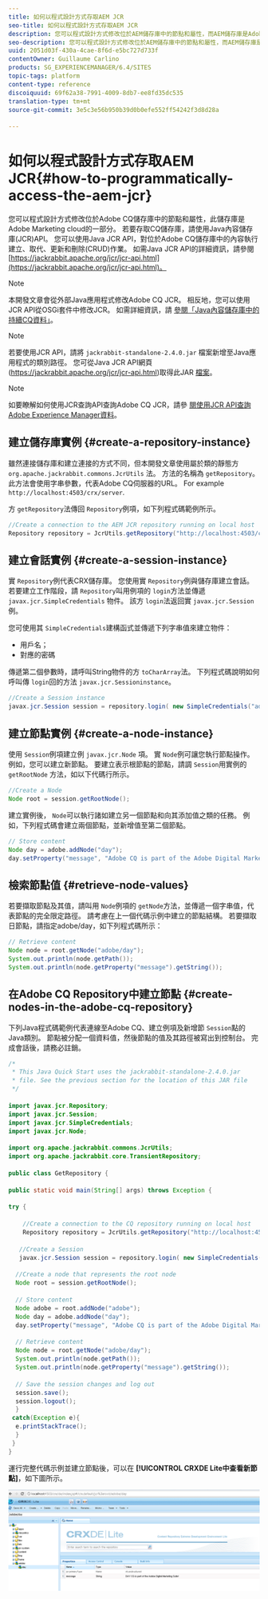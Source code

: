 ```yaml
---
title: 如何以程式設計方式存取AEM JCR
seo-title: 如何以程式設計方式存取AEM JCR
description: 您可以程式設計方式修改位於AEM儲存庫中的節點和屬性，而AEM儲存庫是Adobe Marketing cloud的一部分
seo-description: 您可以程式設計方式修改位於AEM儲存庫中的節點和屬性，而AEM儲存庫是Adobe Marketing cloud的一部分
uuid: 2051d03f-430a-4cae-8f6d-e5bc727d733f
contentOwner: Guillaume Carlino
products: SG_EXPERIENCEMANAGER/6.4/SITES
topic-tags: platform
content-type: reference
discoiquuid: 69f62a38-7991-4009-8db7-ee8fd35dc535
translation-type: tm+mt
source-git-commit: 3e5c3e56b950b39d0b0efe552ff54242f3d8d28a

---
```



# 如何以程式設計方式存取AEM JCR{#how-to-programmatically-access-the-aem-jcr}

您可以程式設計方式修改位於Adobe CQ儲存庫中的節點和屬性，此儲存庫是Adobe Marketing cloud的一部分。 若要存取CQ儲存庫，請使用Java內容儲存庫(JCR)API。 您可以使用Java JCR API，對位於Adobe CQ儲存庫中的內容執行建立、取代、更新和刪除(CRUD)作業。 如需Java JCR API的詳細資訊，請參閱 [https://jackrabbit.apache.org/jcr/jcr-api.html](https://jackrabbit.apache.org/jcr/jcr-api.html)。

>[!NOTE]
>
>本開發文章會從外部Java應用程式修改Adobe CQ JCR。 相反地，您可以使用JCR API從OSGi套件中修改JCR。 如需詳細資訊，請 [參閱「Java內容儲存庫中的持續CQ資料」](https://helpx.adobe.com/experience-manager/using/persisting-cq-data-java-content1.html)。

>[!NOTE]
>
>若要使用JCR API，請將 `jackrabbit-standalone-2.4.0.jar` 檔案新增至Java應用程式的類別路徑。 您可從Java JCR API網頁(https://jackrabbit.apache.org/jcr/jcr-api.html)取得此JAR [檔案](https://jackrabbit.apache.org/jcr/jcr-api.html)。

>[!NOTE]
>
>如要瞭解如何使用JCR查詢API查詢Adobe CQ JCR，請參 [閱使用JCR API查詢Adobe Experience Manager資料](https://helpx.adobe.com/experience-manager/using/querying-experience-manager-data-using1.html)。

## 建立儲存庫實例 {#create-a-repository-instance}

雖然連接儲存庫和建立連接的方式不同，但本開發文章使用屬於類的靜態方 `org.apache.jackrabbit.commons.JcrUtils` 法。 方法的名稱為 `getRepository`。 此方法會使用字串參數，代表Adobe CQ伺服器的URL。 For example `http://localhost:4503/crx/server`.

方 `getRepository`法傳回 `Repository`例項，如下列程式碼範例所示。

```java
//Create a connection to the AEM JCR repository running on local host
Repository repository = JcrUtils.getRepository("http://localhost:4503/crx/server");
```

## 建立會話實例 {#create-a-session-instance}

實 `Repository`例代表CRX儲存庫。 您使用實 `Repository`例與儲存庫建立會話。 若要建立工作階段，請 `Repository`叫用例項的 `login`方法並傳遞 `javax.jcr.SimpleCredentials` 物件。 該方 `login`法返回實 `javax.jcr.Session` 例。

您可使用其 `SimpleCredentials`建構函式並傳遞下列字串值來建立物件：

* 用戶名；
* 對應的密碼

傳遞第二個參數時，請呼叫String物件的方 `toCharArray`法。 下列程式碼說明如何呼叫傳 `login`回的方法 `javax.jcr.Sessioninstance`。

```java
//Create a Session instance
javax.jcr.Session session = repository.login( new SimpleCredentials("admin", "admin".toCharArray()));
```

## 建立節點實例 {#create-a-node-instance}

使用 `Session`例項建立例 `javax.jcr.Node` 項。 實 `Node`例可讓您執行節點操作。 例如，您可以建立新節點。 要建立表示根節點的節點，請調 `Session`用實例的 `getRootNode` 方法，如以下代碼行所示。

```java
//Create a Node
Node root = session.getRootNode();
```

建立實例後， `Node`可以執行諸如建立另一個節點和向其添加值之類的任務。 例如，下列程式碼會建立兩個節點，並新增值至第二個節點。

```java
// Store content 
Node day = adobe.addNode("day");
day.setProperty("message", "Adobe CQ is part of the Adobe Digital Marketing Suite!");
```

## 檢索節點值 {#retrieve-node-values}

若要擷取節點及其值，請叫用 `Node`例項的 `getNode`方法，並傳遞一個字串值，代表節點的完全限定路徑。 請考慮在上一個代碼示例中建立的節點結構。 若要擷取日節點，請指定adobe/day，如下列程式碼所示：

```java
// Retrieve content
Node node = root.getNode("adobe/day");
System.out.println(node.getPath());
System.out.println(node.getProperty("message").getString());
```

## 在Adobe CQ Repository中建立節點 {#create-nodes-in-the-adobe-cq-repository}

下列Java程式碼範例代表連線至Adobe CQ、建立例項及新增節 `Session`點的Java類別。 節點被分配一個資料值，然後節點的值及其路徑被寫出到控制台。 完成會話後，請務必註銷。

```java
/*
 * This Java Quick Start uses the jackrabbit-standalone-2.4.0.jar
 * file. See the previous section for the location of this JAR file
 */
 
import javax.jcr.Repository; 
import javax.jcr.Session; 
import javax.jcr.SimpleCredentials; 
import javax.jcr.Node; 
 
import org.apache.jackrabbit.commons.JcrUtils;
import org.apache.jackrabbit.core.TransientRepository;

public class GetRepository {

public static void main(String[] args) throws Exception { 
 
try { 
 
    //Create a connection to the CQ repository running on local host 
    Repository repository = JcrUtils.getRepository("http://localhost:4503/crx/server");
   
   //Create a Session
   javax.jcr.Session session = repository.login( new SimpleCredentials("admin", "admin".toCharArray())); 
 
  //Create a node that represents the root node
  Node root = session.getRootNode(); 
 
  // Store content 
  Node adobe = root.addNode("adobe"); 
  Node day = adobe.addNode("day"); 
  day.setProperty("message", "Adobe CQ is part of the Adobe Digital Marketing Suite!");

  // Retrieve content 
  Node node = root.getNode("adobe/day"); 
  System.out.println(node.getPath()); 
  System.out.println(node.getProperty("message").getString()); 
 
  // Save the session changes and log out
  session.save(); 
  session.logout();
  }
 catch(Exception e){
  e.printStackTrace();
  }
 } 
}
```

運行完整代碼示例並建立節點後，可以在 **[!UICONTROL CRXDE Lite中查看新節點]**，如下圖所示。

![chlimage_1-68](assets/chlimage_1-68.png)

